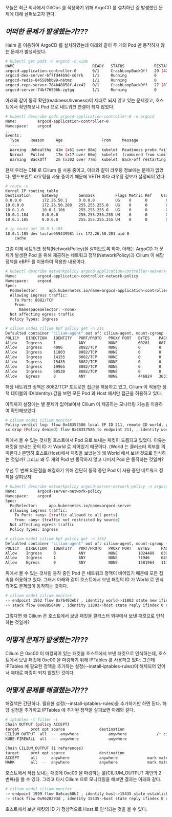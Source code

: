 오늘은 최근 회사에서 GitOps 를 적용하기 위해 ArgoCD 를 설치하던 중 발생했던 문제에 대해 살펴보고자 한다.

## _어떠한 문제가 발생했는가???_

Helm 을 이용하여 ArgoCD 를 설치하였는데 아래와 같이 두 개의 Pod 만 동작하지 않는 문제가 발생하였다.

```bash
# kubectl get pods -n argocd -o wide
NAME                                  READY   STATUS             RESTARTS       AGE   IP           NODE    NOMINATED NODE   READINESS GATES
argocd-application-controller-0       0/1     CrashLoopBackOff   29 (42s ago)   88m   10.0.1.185   node1   <none>           <none>
argocd-dex-server-6f7fd44b9d-s6rrk    1/1     Running            0              88m   10.0.1.94    node1   <none>           <none>
argocd-redis-84558bbb99-n6tmz         1/1     Running            0              88m   10.0.1.159   node1   <none>           <none>
argocd-repo-server-784b48858f-4zx42   0/1     CrashLoopBackOff   27 (87s ago)   88m   10.0.1.166   node1   <none>           <none>
argocd-server-74bf76596b-zgtgq        1/1     Running            0              88m   10.0.1.184   node1   <none>           <none>
```

아래와 같이 동작 확인(readiness/liveness)이 제대로 되지 않고 있는 문제였고, 호스트에서 확인해보니 Pod 으로 네트워크 연결이 되지 않았다.

```bash
# kubectl describe pods argocd-application-controller-0 -n argocd
Name:         argocd-application-controller-0
Namespace:    argocd
...
Events:
  Type     Reason     Age                 From     Message
  ----     ------     ----                ----     -------
  Warning  Unhealthy  41m (x61 over 88m)  kubelet  Readiness probe failed: Get "http://10.0.1.185:8082/healthz": context deadline exceeded (Client.Timeout exceeded while awaiting headers)
  Normal   Pulled     17m (x17 over 66m)  kubelet  (combined from similar events): Successfully pulled image "quay.io/argoproj/argocd:v2.2.2" in 2.525708797s
  Warning  BackOff    2m (x302 over 77m)  kubelet  Back-off restarting failed container
```

현재 우리는 CNI 로 Cilium 을 사용 중이고, 아래와 같이 라우팅 정보에는 문제가 없었다. 엔드포인트 라우팅을 사용 중이기 때문에 VETH 마다 라우팅 정보가 설정되어 있다.

```bash
# route -n
Kernel IP routing table
Destination     Gateway         Genmask         Flags Metric Ref    Use Iface
0.0.0.0         172.26.50.1     0.0.0.0         UG    0      0        0 eno1
10.0.0.0        172.26.50.200   255.255.255.0   UG    0      0        0 eno1
10.0.1.0        10.0.1.106      255.255.255.0   UG    0      0        0 cilium_host
10.0.1.184      0.0.0.0         255.255.255.255 UH    0      0        0 lxc5ac784021fb3
10.0.1.185      0.0.0.0         255.255.255.255 UH    0      0        0 lxcfae959439981

# ip route get 10.0.1.185
10.0.1.185 dev lxcfae959439981 src 172.26.50.201 uid 0
    cache
```

그럼 이제 네트워크 정책(NetworkPolicy)을 살펴보도록 하자. 아래는 ArgoCD 가 문제가 발생한 Pod 을 위해 제공하는 네트워크 정책(NetworkPolicy)과 Cilium 이 해당 정책을 eBPF 를 이용하여 적용한 내용이다.

```bash
# kubectl describe networkpolicy argocd-application-controller-network-policy -n argocd
Name:         argocd-application-controller-network-policy
Namespace:    argocd
Spec:
  PodSelector:     app.kubernetes.io/name=argocd-application-controller
  Allowing ingress traffic:
    To Port: 8082/TCP
    From:
      NamespaceSelector: <none>
  Not affecting egress traffic
  Policy Types: Ingress

# cilium node1 cilium bpf policy get -n 211
Defaulted container "cilium-agent" out of: cilium-agent, mount-cgroup (init), clean-cilium-state (init)
POLICY   DIRECTION   IDENTITY   PORT/PROTO   PROXY PORT   BYTES    PACKETS
Allow    Ingress     1          ANY          NONE         60201    687
Allow    Ingress     4086       8082/TCP     NONE         0        0
Allow    Ingress     11803      8082/TCP     NONE         0        0
Allow    Ingress     14155      8082/TCP     NONE         0        0
Allow    Ingress     15435      8082/TCP     NONE         0        0
Allow    Ingress     19965      8082/TCP     NONE         0        0
Allow    Ingress     60530      8082/TCP     NONE         0        0
Allow    Egress      0          ANY          NONE         446824   3633
```

해당 네트워크 정책은 8082/TCP 포트로만 접근을 허용하고 있고, Cilium 이 적용한 정책 테이블의 ID(Identity) 값을 보면 모든 Pod 과 Host 에서만 접근을 허용하고 있다.

아직까지 설정에는 별 문제가 없어보여서 Cilium 이 제공하는 모니터링 기능을 이용하여 확인해보았다.

```bash
# cilium node1 cilium monitor
Policy verdict log: flow 0x48357586 local EP ID 211, remote ID world, proto 6, ingress, action deny, match none, 172.26.50.201:60556 -> 10.0.1.185:8082 tcp SYN
xx drop (Policy denied) flow 0x48357586 to endpoint 211, , identity world->15435: 172.26.50.201:60556 -> 10.0.1.185:8082 tcp SYN
```

위에서 볼 수 있는 것처럼 호스트에서 Pod 으로 보내는 패킷이 드롭되고 있었다. 이유는 패킷을 보내는 곳의 ID 가 World 로 되어있기 때문이다. (World 는 클러스터 외부를 의미한다.) 분명히 호스트(Host)에서 패킷을 보냈는데 왜 World 에서 보낸 것으로 인식하는 것일까? 그리고 왜 두 개의 Pod 만 동작하지 않고 나머지 Pod 은 동작하는 것일까?

우선 두 번째 의문점을 해결하기 위해 간단히 동작 중인 Pod 이 사용 중인 네트워크 정책을 살펴보자.

```bash
# kubectl describe networkpolicy argocd-server-network-policy -n argocd
Name:         argocd-server-network-policy
Namespace:    argocd
Spec:
  PodSelector:     app.kubernetes.io/name=argocd-server
  Allowing ingress traffic:
    To Port: <any> (traffic allowed to all ports)
    From: <any> (traffic not restricted by source)
  Not affecting egress traffic
  Policy Types: Ingress

# cilium node1 cilium bpf policy get -n 1562
Defaulted container "cilium-agent" out of: cilium-agent, mount-cgroup (init), clean-cilium-state (init)
POLICY   DIRECTION   IDENTITY   PORT/PROTO   PROXY PORT   BYTES     PACKETS
Allow    Ingress     0          ANY          NONE         1024489   8391
Allow    Ingress     1          ANY          NONE         71946     649
Allow    Egress      0          ANY          NONE         1581964   11146
```

위에서 볼 수 있는 것처럼 동작 중인 Pod 은 네트워크 정책이 비어있기 때문에 모든 접속을 허용하고 있다. 그래서 아래와 같이 호스트에서 보낸 패킷의 ID 가 World 로 인식되어도 문제없이 동작하는 것이다.

```bash
# cilium node1 cilium monitor
-> endpoint 1562 flow 0x76403eb7 , identity world->11803 state new ifindex 0 orig-ip 172.26.50.201: 172.26.50.201:56134 -> 10.0.1.184:8080 tcp SYN
-> stack flow 0xe8858480 , identity 11803->host state reply ifindex 0 orig-ip 0.0.0.0: 10.0.1.184:8080 -> 172.26.50.201:56134 tcp SYN, ACK
```

그렇다면 왜 Cilium 은 호스트에서 보낸 패킷을 클러스터 외부에서 보낸 패킷으로 인식하는 것일까?

## _어떻게 문제가 발생했는가???_

Cilium 은 0xc00 이 마킹되어 있는 패킷을 호스트에서 보낸 패킷으로 인식하는데, 호스트에서 보낸 패킷에 0xc00 을 마킹하기 위해 IPTables 를 사용하고 있다. 그런데 IPTables 에 필요한 정책을 추가하는 설정(--install-iptables-rules)이 해제되어 있어서 제대로 마킹이 되지 않았던 것이다.

## _어떻게 문제를 해결했는가???_

해결책은 간단하다. 필요한 설정(--install-iptables-rules)을 추가하기만 하면 된다. 해당 설정을 추가하고 IPTables 에 추가된 정책을 살펴보면 아래와 같다.

```bash
# iptables -t filter -L
Chain OUTPUT (policy ACCEPT)
target     prot opt source               destination
CILIUM_OUTPUT  all  --  anywhere             anywhere             /* cilium-feeder: CILIUM_OUTPUT */
KUBE-FIREWALL  all  --  anywhere             anywhere

Chain CILIUM_OUTPUT (1 references)
target     prot opt source               destination
ACCEPT     all  --  anywhere             anywhere             mark match 0xa00/0xfffffeff /* cilium: ACCEPT for proxy return traffic */
MARK       all  --  anywhere             anywhere             mark match ! 0xe00/0xf00 mark match ! 0xd00/0xf00 mark match ! 0xa00/0xe00 /* cilium: host->any mark as from host */ MARK xset 0xc00/0xf00
```

호스트에서 직접 보내는 패킷에 0xc00 을 마킹하는 룰(CILIUM_OUTPUT 체인의 2 번째)을 볼 수 있다. 그리고 다시 Cilium 으로 모니터링을 해보면 결과는 아래와 같다.

```bash
# cilium node1 cilium monitor
-> endpoint 1999 flow 0x6cac68b2 , identity host->15435 state established ifindex 0 orig-ip 172.26.50.201: 172.26.50.201:43164 -> 10.0.1.185:8082 tcp ACK
-> stack flow 0x9628293d , identity 15435->host state reply ifindex 0 orig-ip 0.0.0.0: 10.0.1.185:8082 -> 172.26.50.201:43164 tcp ACK
```

호스트에서 보낸 패킷의 ID 가 정상적으로 Host 로 인식되는 것을 볼 수 있다.
